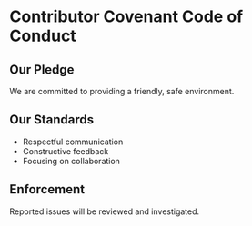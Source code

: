 # Contributor Covenant Code of Conduct

## Our Pledge

We are committed to providing a friendly, safe environment.

## Our Standards
- Respectful communication
- Constructive feedback
- Focusing on collaboration

## Enforcement
Reported issues will be reviewed and investigated.